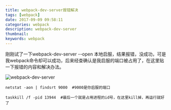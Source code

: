 ```yaml
---
title: webpack-dev-server报错解决
tags: [webpack]
date: 2017-09-09 09:58:11
categories: webpack
description: webpack-dev-server 
thumbnail: 
keywords: webpack
---
```


刚刚试了一下webpack-dev-server --open 本地启服，结果报错，没成功，可是我webpack命令却可以成功，后来经查确认是我启服的端口被占用了，在这里贴一下报错的内容和解决办法。

![webpack-dev-server](http://ostu98x74.bkt.clouddn.com/webpackwebpack-error.png)

```
netstat -aon | findsrt 9000  #9000是你启服的端口

taskkill /f -pid 13944  #最后一个就是占用进程的id号，在这里kill掉，再运行就好了
```

